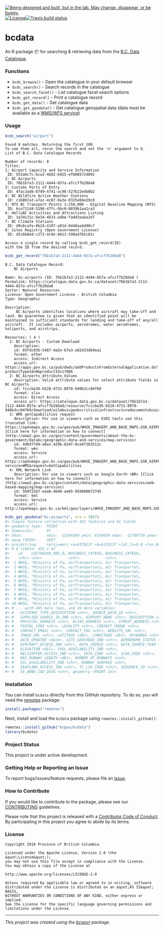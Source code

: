 
<!--
Copyright 2018 Province of British Columbia

Licensed under the Apache License, Version 2.0 (the "License");
you may not use this file except in compliance with the License.
You may obtain a copy of the License at

http://www.apache.org/licenses/LICENSE-2.0

Unless required by applicable law or agreed to in writing, software distributed under the License is distributed on an "AS IS" BASIS,
WITHOUT WARRANTIES OR CONDITIONS OF ANY KIND, either express or implied.
See the License for the specific language governing permissions and limitations under the License.
-->

<a id="devex-badge" rel="Exploration" href="https://github.com/BCDevExchange/assets/blob/master/README.md"><img alt="Being designed and built, but in the lab. May change, disappear, or be buggy." style="border-width:0" src="https://assets.bcdevexchange.org/images/badges/exploration.svg" title="Being designed and built, but in the lab. May change, disappear, or be buggy." /></a>[![License](https://img.shields.io/badge/License-Apache%202.0-blue.svg)](https://opensource.org/licenses/Apache-2.0)[![Travis
build
status](https://travis-ci.org/bcgov/bcdata.svg?branch=master)](https://travis-ci.org/bcgov/bcdata)

# bcdata

An R package 📦 for searching & retrieving data from the [B.C. Data
Catalogue](https://catalogue.data.gov.bc.ca).

### Functions

  - `bcdc_browse()` - Open the catalogue in your default browser
  - `bcdc_search()` - Search records in the catalogue
  - `bcdc_search_facet()` - List catalogue facet search options
  - `bcdc_get_record()` - Print a catalogue record
  - `bcdc_get_data()` - Get catalogue data
  - `bcdc_get_geodata()` - Get catalogue geospatial data (data must be
    available as a [WMS/WFS
    service](https://www2.gov.bc.ca/gov/content?id=95D78D544B244F34B89223EF069DF74E))

### Usage

``` r
bcdc_search("airport")
```

    Found 8 matches. Returning the first 100.
    To see them all, rerun the search and set the 'n' argument to 8.
    List of B.C. Data Catalogue Records
    
    Number of records: 8
    Titles:
    1: Airport Capacity and Service Information
     ID: 553a8c7c-bca2-4b92-b925-ef6085724092
    2: BC Airports
     ID: 76b1b7a3-2112-4444-857a-afccf7b20da8
    3: Customs Ports of Entry
     ID: 4fac3ad6-8749-4741-ac98-527b23e4b0b2
    4: BC Wildfire Active Weather Stations
     ID: c16867a3-a7ac-4c07-9a3e-0325e66e29c0
    5: NTS BC Transport Points 1:250,000 - Digital Baseline Mapping (NTS)
     ID: 6ce711d4-5196-47fc-9bc0-0839b1aa2ca3
    6: HelloBC Activities and Attractions Listing
     ID: 3a7dc21c-be34-4b33-adbe-fadd3aaba2d7
    7: BC Climate Stations
     ID: d9c6cafe-0b24-4197-a91d-8448aa4d98c7
    8: Sites Registry (Open Government License)
     ID: d5c6b8ed-c272-4c9e-8813-590a47b5c01c 
    
    Access a single record by calling bcdc_get_record(ID)
    with the ID from the desired record.

``` r
bcdc_get_record("76b1b7a3-2112-4444-857a-afccf7b20da8")
```

``` 
B.C. Data Catalogue Record:
    BC Airports 

Name: bc-airports (ID: 76b1b7a3-2112-4444-857a-afccf7b20da8 )
Permalink: https://catalogue.data.gov.bc.ca/dataset/76b1b7a3-2112-4444-857a-afccf7b20da8
Sector: Natural Resources
Licence: Open Government License - British Columbia
Type: Geographic 

Description:
     BC Airports identifies locations where aircraft may take-off and land. No guarantee is given that an identified point will be maintained to sufficient standards for landing and take-off of any/all aircraft.  It includes airports, aerodromes, water aerodromes, heliports, and airstrips. 

Resources: ( 4 )
  1: BC Airports - Custom Download
    description:  
    id: 03fdc03b-5487-4a2e-b7e3-a82e53db9ea1 
    format: other 
    access: Indirect Access 
    access_url: https://apps.gov.bc.ca/pub/dwds/addProductsFromExternalApplication.do?productTypeId=0&productId=17006 
  2: BC_Airports_Attribute_Values
    description: Valid attribute values for select attribute fields in BC Airports 
    id: fcccba36-b528-4731-8978-940b3cc04f69 
    format: xlsx 
    access: Direct Access 
    access_url: https://catalogue.data.gov.bc.ca/dataset/76b1b7a3-2112-4444-857a-afccf7b20da8/resource/fcccba36-b528-4731-8978-940b3cc04f69/download/wilmbvicgeobccriticalinfrastructuredocumentsbcairportsattributevalues.xlsx 
  3: WMS getCapabilities request
    description: For use in viewers such as ESRI tools use this truncated link: https://openmaps.gov.bc.ca/geo/pub/WHSE_IMAGERY_AND_BASE_MAPS.GSR_AIRPORTS_SVW/ows? [Click here for information on how to connect](http://www2.gov.bc.ca/gov/content/governments/about-the-bc-government/databc/geographic-data-and-services/map-services) 
    id: 4d0377d9-e8a1-429b-824f-0ce8f363512c 
    format: wms 
    access: Service 
    access_url: https://openmaps.gov.bc.ca/geo/pub/WHSE_IMAGERY_AND_BASE_MAPS.GSR_AIRPORTS_SVW/ows?service=WMS&request=GetCapabilities 
  4: KML Network Link
    description: For use in viewers such as Google Earth <BR> [Click here for information on how to connect](http://www2.gov.bc.ca/gov/content/data/geographic-data-services/web-based-mapping/map-services) 
    id: 5b9f22bf-eaa6-4640-ae65-9d3600672745 
    format: kml 
    access: Service 
    access_url: http://openmaps.gov.bc.ca/kml/geo/layers/WHSE_IMAGERY_AND_BASE_MAPS.GSR_AIRPORTS_SVW_loader.kml 
```

``` r
bcdc_get_geodata("bc-airports", crs = 3857)
#> Simple feature collection with 455 features and 41 fields
#> geometry type:  POINT
#> dimension:      XY
#> bbox:           xmin: -15204360 ymin: 6156650 xmax: -12788750 ymax: 8352148
#> epsg (SRID):    3857
#> proj4string:    +proj=merc +a=6378137 +b=6378137 +lat_ts=0.0 +lon_0=0.0 +x_0=0.0 +y_0=0 +k=1.0 +units=m +nadgrids=@null +wktext +no_defs
#> # A tibble: 455 x 42
#>    id    CUSTODIAN_ORG_D… BUSINESS_CATEGO… BUSINESS_CATEGO…
#>    <chr> <chr>            <chr>            <chr>           
#>  1 WHSE… "Ministry of Fo… airTransportati… Air Transportat…
#>  2 WHSE… "Ministry of Fo… airTransportati… Air Transportat…
#>  3 WHSE… "Ministry of Fo… airTransportati… Air Transportat…
#>  4 WHSE… "Ministry of Fo… airTransportati… Air Transportat…
#>  5 WHSE… "Ministry of Fo… airTransportati… Air Transportat…
#>  6 WHSE… "Ministry of Fo… airTransportati… Air Transportat…
#>  7 WHSE… "Ministry of Fo… airTransportati… Air Transportat…
#>  8 WHSE… "Ministry of Fo… airTransportati… Air Transportat…
#>  9 WHSE… "Ministry of Fo… airTransportati… Air Transportat…
#> 10 WHSE… "Ministry of Fo… airTransportati… Air Transportat…
#> # ... with 445 more rows, and 38 more variables:
#> #   OCCUPANT_TYPE_DESCRIPTION <chr>, SOURCE_DATA_ID <chr>,
#> #   SUPPLIED_SOURCE_ID_IND <chr>, AIRPORT_NAME <chr>, DESCRIPTION <chr>,
#> #   PHYSICAL_ADDRESS <chr>, ALIAS_ADDRESS <chr>, STREET_ADDRESS <chr>,
#> #   POSTAL_CODE <chr>, LOCALITY <chr>, CONTACT_PHONE <chr>,
#> #   CONTACT_EMAIL <chr>, CONTACT_FAX <chr>, WEBSITE_URL <chr>,
#> #   IMAGE_URL <chr>, LATITUDE <dbl>, LONGITUDE <dbl>, KEYWORDS <chr>,
#> #   DATE_UPDATED <date>, SITE_GEOCODED_IND <chr>, AERODROME_STATUS <chr>,
#> #   AIRCRAFT_ACCESS_IND <chr>, DATA_SOURCE <chr>, DATA_SOURCE_YEAR <chr>,
#> #   ELEVATION <dbl>, FUEL_AVAILABILITY_IND <chr>,
#> #   HELICOPTER_ACCESS_IND <chr>, IATA_CODE <chr>, ICAO_CODE <chr>,
#> #   MAX_RUNWAY_LENGTH <dbl>, NUMBER_OF_RUNWAYS <int>,
#> #   OIL_AVAILABILITY_IND <chr>, RUNWAY_SURFACE <chr>,
#> #   SEAPLANE_ACCESS_IND <chr>, TC_LID_CODE <chr>, SEQUENCE_ID <int>,
#> #   SE_ANNO_CAD_DATA <chr>, geometry <POINT [m]>
```

### Installation

You can install `bcdata` directly from this GitHub repository. To do so,
you will need the [remotes](https://cran.r-project.org/package=remotes)
package:

``` r
install.packages("remotes")
```

Next, install and load the `bcdata` package using
`remotes::install_github()`:

``` r
remotes::install_github("bcgov/bcdata")
library(bcdata)
```

### Project Status

This project is under active development.

### Getting Help or Reporting an Issue

To report bugs/issues/feature requests, please file an
[issue](https://github.com/bcgov/bcdata/issues/).

### How to Contribute

If you would like to contribute to the package, please see our
[CONTRIBUTING](CONTRIBUTING.md) guidelines.

Please note that this project is released with a [Contributor Code of
Conduct](CODE_OF_CONDUCT.md). By participating in this project you agree
to abide by its terms.

### License

    Copyright 2018 Province of British Columbia
    
    Licensed under the Apache License, Version 2.0 (the &quot;License&quot;);
    you may not use this file except in compliance with the License.
    You may obtain a copy of the License at
    
    http://www.apache.org/licenses/LICENSE-2.0
    
    Unless required by applicable law or agreed to in writing, software distributed under the License is distributed on an &quot;AS IS&quot; BASIS,
    WITHOUT WARRANTIES OR CONDITIONS OF ANY KIND, either express or implied.
    See the License for the specific language governing permissions and limitations under the License.

-----

*This project was created using the
[bcgovr](https://github.com/bcgov/bcgovr) package.*
